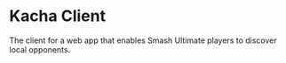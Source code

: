 Kacha Client
============

The client for a web app that enables Smash Ultimate players to discover local opponents.
